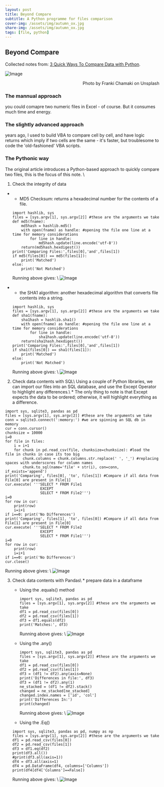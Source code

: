 ```yaml
---
layout: post
title: Beyond Compare
subtitle: A Python programme for files comparison
cover-img: /assets/img/autumn_ox.jpg
share-img: /assets/img/autumn_ox.jpg
tags: [file, python]
---
```


## Beyond Compare
Collected notes from: [3 Quick Ways To Compare Data with Python](https://medium.com/financeexplained/3-quick-ways-to-compare-data-in-python-65201be10b6).

![Image](https://miro.medium.com/max/1400/0*sb7SWp9fkFa5xmtH)
<div style="text-align: right">Photo by Franki Chamaki on Unsplash</div>

### The mannual approach
you could comapre two numeric files in Excel - of course. But it consumes much time and energy.

### The slightly advanced approach
years ago, I used to build VBA to compare cell by cell, and have logic returns which imply if two cells are the same - it's faster, but troublesome to code the 'old-fashioned' VBA scripts. 

### The Pythonic way
The original article introduces a Python-based approach to quickly compare two files, this is the focus of this note. 
\\

1. Check the integrity of data

 * - MD5 Checksum: returns a hexadecimal number for the contents of a file.
   
   ```
   import hashlib, sys
   files = [sys.argv[1], sys.argv[2]] #these are the arguments we take
   def md5(fname):
       md5hash = hashlib.md5()
       with open(fname) as handle: #opening the file one line at a time for memory considerations
           for line in handle:
               md5hash.update(line.encode('utf-8'))
       return(md5hash.hexdigest())
   print('Comparing Files:',files[0],'and',files[1])
   if md5(files[0]) == md5(files[1]):
       print('Matched')
   else:
       print('Not Matched')
    ```
    Running above gives: \\
    ![Image](https://miro.medium.com/max/1400/1*UGFPnqdoei0aqPwJv_igfw.png)
  
 
 * - the SHA1 algorithm: another hexadecimal algorithm that converts file contents into a string.
   ~~~
   import hashlib, sys
   files = [sys.argv[1], sys.argv[2]] #these are the arguments we take
   def sha1(fname):
       sha1hash = hashlib.sha1()
       with open(fname) as handle: #opening the file one line at a time for memory considerations
           for line in handle:
               sha1hash.update(line.encode('utf-8'))
       return(sha1hash.hexdigest())
   print('Comparing Files:',files[0],'and',files[1])
   if sha1(files[0]) == sha1(files[1]):
       print('Matched')
   else:
       print('Not Matched')
   ~~~
   Running above gives: \\
    ![Image](https://miro.medium.com/max/1400/1*hnw3XKGBH-uvi4Wo0878gQ.png)


2. Check data contents with SQL\\
Using a couple of Python libraries, we can import our files into an SQL database, and use the Except Operator to highlight any differences.\\
\* The only thing to note is that Except expects the data to be ordered; otherwise, it will highlight everything as a difference.
  ~~~
  import sys, sqlite3, pandas as pd
  files = [sys.argv[1], sys.argv[2]] #these are the arguments we take
  conn = sqlite3.connect(':memory:') #we are spinning an SQL db in memory
  cur = conn.cursor()
  chunksize = 10000
  i=0
  for file in files:
      i = i+1
      for chunk in pd.read_csv(file, chunksize=chunksize): #load the file in chunks in case its too big
          chunk.columns = chunk.columns.str.replace(' ', '_') #replacing spaces with underscores for column names
          chunk.to_sql(name='file' + str(i), con=conn, if_exists='append')
  print('Comparing', files[0], 'to', files[1]) #Compare if all data from File[0] are present in File[1]
  cur.execute( '''SELECT * FROM File1
                  EXCEPT
                  SELECT * FROM File2''')
  i=0
  for row in cur:
      print(row)
      i=i+1
  if i==0: print('No Differences')
  print('Comparing', files[1], 'to', files[0]) #Compare if all data from File[1] are present in File[0]
  cur.execute( '''SELECT * FROM File2
                  EXCEPT
                  SELECT * FROM File1''')
  i=0
  for row in cur:
      print(row)
      i=i+1
  if i==0: print('No Differences')
  cur.close()
  ~~~
  Running above gives: \\
    ![Image](https://miro.medium.com/max/1400/1*lpaHY6-HI_pQnw7sZghPEA.png)
  
3. Check data contents with Pandas\\
   \* prepare data in a dataframe
   - Using the .equals() method
     ~~~
     import sys, sqlite3, pandas as pd
     files = [sys.argv[1], sys.argv[2]] #these are the arguments we take
     df1 = pd.read_csv(files[0])
     df2 = pd.read_csv(files[1])
     df3 = df1.equals(df2)
     print('Matches:', df3)     
     ~~~
     Running above gives: \\
    ![Image](https://miro.medium.com/max/1400/1*OEh7JzeC5RrW1T04Pk5aOg.png)
     
   - Using the .any()
     ~~~
     import sys, sqlite3, pandas as pd
     files = [sys.argv[1], sys.argv[2]] #these are the arguments we take
     df1 = pd.read_csv(files[0])
     df2 = pd.read_csv(files[1])
     df3 = (df1 != df2).any(axis=None)
     print('Differences in file:', df3)
     df3 = (df1 != df2).any(1)
     ne_stacked = (df1 != df2).stack()
     changed = ne_stacked[ne_stacked]
     changed.index.names = ['id', 'col']
     print('Differences In:')
     print(changed)
     ~~~
     Running above gives: \\
    ![Image](https://miro.medium.com/max/1400/1*ehDlSX8CToPY1VuaXBPq7w.png)
     
   - Using the .Eq()
   ~~~
   import sys, sqlite3, pandas as pd, numpy as np
   files = [sys.argv[1], sys.argv[2]] #these are the arguments we take
   df1 = pd.read_csv(files[0])
   df2 = pd.read_csv(files[1])
   df3 = df1.eq(df2)
   print(df3.all())
   #print(df3.all(axis=1))
   df4 = df3.all(axis=1)
   df4 = pd.DataFrame(df4, columns=['Columns'])
   print(df4[df4['Columns']==False])
   ~~~
   Running above gives: \\
    ![Image](https://miro.medium.com/max/1400/1*5OQq2E_UZJSBzKtXYRp6-Q.png)

